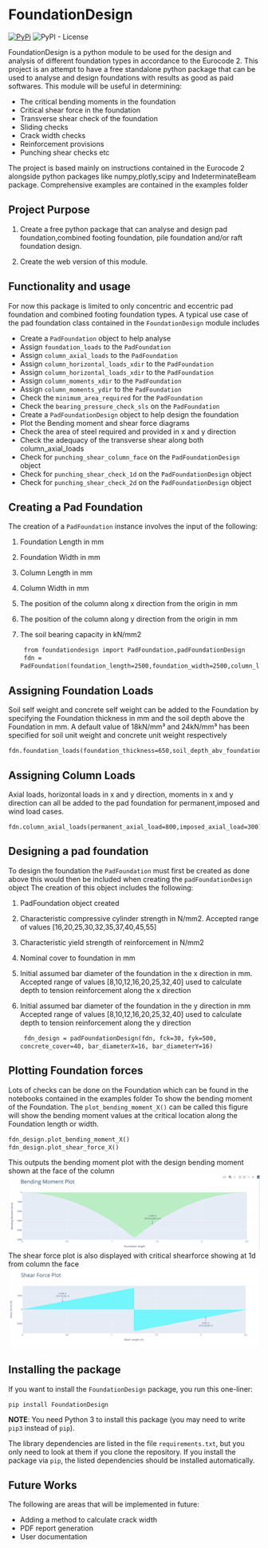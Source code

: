 
# FoundationDesign

[![PyPi](https://img.shields.io/pypi/v/FoundationDesign.svg)](https://pypi.org/project/FoundationDesign/)
![PyPI - License](https://img.shields.io/pypi/l/FoundationDesign)

FoundationDesign is a python module to be used for the design and analysis
of different foundation types in accordance to the Eurocode 2.
This project is an attempt to have a free standalone python package that can
be used to analyse and design foundations with results as good as paid softwares.
This module will be useful in determining:

- The critical bending moments in the foundation
- Critical shear force in the foundation
- Transverse shear check of the foundation
- Sliding checks
- Crack width checks
- Reinforcement provisions
- Punching shear checks etc

The project is based mainly on instructions contained in the Eurocode 2
alongside python packages like numpy,plotly,scipy and IndeterminateBeam package. Comprehensive
examples are contained in the examples folder

## Project Purpose

1. Create a free python package that can analyse and design pad foundation,combined footing foundation,
    pile foundation and/or raft foundation design.

2. Create the web version of this module.

## Functionality and usage

For now this package is limited to only concentric and eccentric pad foundation and combined footing foundation types.
A typical use case of the pad foundation class contained in the ```FoundationDesign``` module includes

- Create a `PadFoundation` object to help analyse
- Assign `foundation_loads` to the `PadFoundation`
- Assign `column_axial_loads` to the `PadFoundation`
- Assign `column_horizontal_loads_xdir` to the `PadFoundation`
- Assign `column_horizontal_loads_xdir` to the `PadFoundation`
- Assign `column_moments_xdir` to the `PadFoundation`
- Assign `column_moments_ydir` to the `PadFoundation`
- Check the `minimum_area_required` for the `PadFoundation`
- Check the `bearing_pressure_check_sls` on the `PadFoundation`
- Create a `PadFoundationDesign` object to help design the foundation
- Plot the Bending moment and shear force diagrams
- Check the area of steel required and provided in x and y direction
- Check the adequacy of the transverse shear along both column_axial_loads
- Check for `punching_shear_column_face` on the `PadFoundationDesign` object
- Check for `punching_shear_check_1d` on the `PadFoundationDesign` object
- Check for `punching_shear_check_2d` on the `PadFoundationDesign` object

## Creating a Pad Foundation

The creation of a `PadFoundation` instance involves the input of the following:

1. Foundation Length in mm
2. Foundation Width in mm
3. Column Length in mm
4. Column Width in mm
5. The position of the column along x direction from the origin in mm
6. The position of the column along y direction from the origin in mm
7. The soil bearing capacity in kN/mm2

        from foundationdesign import PadFoundation,padFoundationDesign
        fdn = PadFoundation(foundation_length=2500,foundation_width=2500,column_length=400,column_width=400,col_pos_xdir=1250,col_pos_ydir=1250,soil_bearing_capacity=200)

## Assigning Foundation Loads

Soil self weight and concrete self weight can be added to the Foundation by specifying the Foundation thickness in
mm and the soil depth above the Foundation in mm. A default value of 18kN/mm&#x00B3; and 24kN/mm&#x00B3; has been specified
for soil unit weight and concrete unit weight respectively

    fdn.foundation_loads(foundation_thickness=650,soil_depth_abv_foundation=0,soil_unit_weight=18,concrete_unit_weight=24)

## Assigning Column Loads

Axial loads, horizontal loads in x and y direction, moments in x and y direction
can all be added to the pad foundation for permanent,imposed and wind load cases.

    fdn.column_axial_loads(permanent_axial_load=800,imposed_axial_load=300)

## Designing a pad foundation

To design the foundation the ```PadFoundation``` must first be created as done above
this would then be included when creating the ```padFoundationDesign``` object
The creation of this object includes the following:

1. PadFoundation object created
2. Characteristic compressive cylinder strength in N/mm2. Accepted range of values [16,20,25,30,32,35,37,40,45,55]
3. Characteristic yield strength of reinforcement in N/mm2
4. Nominal cover to foundation in mm
5. Initial assumed bar diameter of the foundation in the x direction in mm. Accepted range of values [8,10,12,16,20,25,32,40]
   used to calculate depth to tension reinforcement along the x direction
6. Initial assumed bar diameter of the foundation in the y direction in mm Accepted range of values [8,10,12,16,20,25,32,40]
    used to calculate depth to tension reinforcement along the y direction

        fdn_design = padFoundationDesign(fdn, fck=30, fyk=500, concrete_cover=40, bar_diameterX=16, bar_diameterY=16)

## Plotting Foundation forces

Lots of checks can be done on the Foundation which can be found in the notebooks contained in the examples folder
To show the bending moment of the Foundation. The ```plot_bending_moment_X()``` can be called this figure will show the
bending moment values at the critical location along the Foundation length or width.

    fdn_design.plot_bending_moment_X()
    fdn_design.plot_shear_force_X()
This outputs the bending moment plot with the design bending moment shown at the face of the column
![Image](https://github.com/CodedKunz/FoundationDesign/blob/main/examples/bending_moment1.png?raw=true)
The shear force plot is also displayed with critical shearforce showing at 1d from column the face
![Image](https://github.com/CodedKunz/FoundationDesign/blob/main/examples/shear_force.jpg?raw=true)

## Installing the package

If you want to install the `FoundationDesign` package, you run this one-liner:

    pip install FoundationDesign

**NOTE**: You need Python 3 to install this package (you may need to write `pip3` instead of `pip`).

The library dependencies are listed in the file `requirements.txt`, but you only need to look at them if you clone the repository.
If you install the package via `pip`, the listed dependencies should be installed automatically.

## Future Works

The following are areas that will be implemented in future:

- Adding a method to calculate crack width
- PDF report generation
- User documentation
